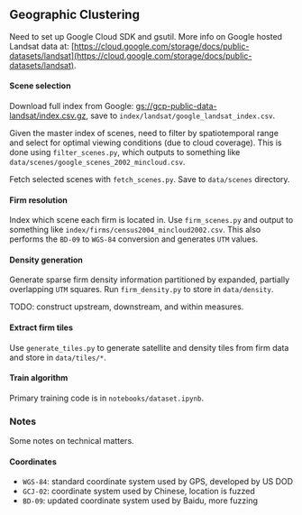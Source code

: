 ## Geographic Clustering

Need to set up Google Cloud SDK and gsutil. More info on Google hosted Landsat data at: [https://cloud.google.com/storage/docs/public-datasets/landsat](https://cloud.google.com/storage/docs/public-datasets/landsat).

#### Scene selection

Download full index from Google: [gs://gcp-public-data-landsat/index.csv.gz](gs://gcp-public-data-landsat/index.csv.gz), save to `index/landsat/google_landsat_index.csv`.

Given the master index of scenes, need to filter by spatiotemporal range and select for optimal viewing conditions (due to cloud coverage). This is done using `filter_scenes.py`, which outputs to something like `data/scenes/google_scenes_2002_mincloud.csv`.

Fetch selected scenes with `fetch_scenes.py`. Save to `data/scenes` directory.

#### Firm resolution

Index which scene each firm is located in. Use `firm_scenes.py` and output to something like `index/firms/census2004_mincloud2002.csv`. This also performs the `BD-09` to `WGS-84` conversion and generates `UTM` values.

#### Density generation

Generate sparse firm density information partitioned by expanded, partially overlapping `UTM` squares. Run `firm_density.py` to store in `data/density`.

TODO: construct upstream, downstream, and within measures.

#### Extract firm tiles

Use `generate_tiles.py` to generate satellite and density tiles from firm data and store in `data/tiles/*`.

#### Train algorithm

Primary training code is in `notebooks/dataset.ipynb`.

### Notes

Some notes on technical matters.

#### Coordinates

- `WGS-84`: standard coordinate system used by GPS, developed by US DOD
- `GCJ-02`: coordinate system used by Chinese, location is fuzzed
- `BD-09`: updated coordinate system used by Baidu, more fuzzing
